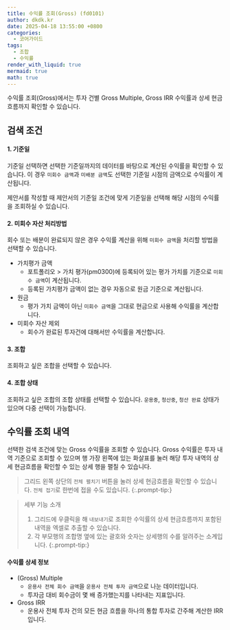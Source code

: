 ```yaml
---
title: 수익률 조회(Gross) (fd0101)
author: dkdk.kr
date: 2025-04-18 13:55:00 +0800
categories:
  - 코어가이드
tags:
  - 조합
  - 수익률
render_with_liquid: true
mermaid: true
math: true
---
```

수익률 조회(Gross)에서는 투자 건별 Gross Multiple, Gross IRR 수익률과 상세 현금흐름까지 확인할 수 있습니다. 

## 검색 조건 

#### 1. 기준일
기준일 선택하면 선택한 기준일까지의 데이터를 바탕으로 계산된 수익률을 확인할 수 있습니다. 이 경우 `미회수 금액`과 `미배분 금액`도 선택한 기준일 시점의 금액으로 수익률이 계산됩니다. 

제안서를 작성할 때 제안서의 기준일 조건에 맞게 기준일을 선택해 해당 시점의 수익률을 조회하실 수 있습니다. 
#### 2. 미회수 자산 처리방법
회수 또는 배분이 완료되지 않은 경우 수익률 계산을 위해 `미회수 금액`을 처리할 방법을 선택할 수 있습니다. 

- 가치평가 금액
	- 포트폴리오 > 가치 평가(pm0300)에 등록되어 있는 평가 가치를 기준으로 `미회수 금액`이 계산됩니다. 
	- 등록된 가치평가 금액이 없는 경우 자동으로 원금 기준으로 계산됩니다. 
- 원금
	- 평가 가치 금액이 아닌 `미회수 금액`을 그대로 현금으로 사용해 수익률을 계산합니다. 
- 미회수 자산 제외
	- 회수가 완료된 투자건에 대해서만 수익률을 계산합니다.
#### 3. 조합
조회하고 싶은 조합을 선택할 수 있습니다.
#### 4. 조합 상태
조회하고 싶은 조합의 조합 상태를 선택할 수 있습니다. `운용중`, `청산중`, `청산 완료` 상태가 있으며 다중 선택이 가능합니다. 

## 수익률 조회 내역
선택한 검색 조건에 맞는 Gross 수익률을 조회할 수 있습니다. Gross 수익률은 투자 내역 기준으로 조회할 수 있으며 행 가장 왼쪽에 있는 화살표를 눌러 해당 투자 내역의 상세 현금흐름을 확인할 수 있는 상세 행을 펼칠 수 있습니다. 

> 그리드 왼쪽 상단의 `전체 펼치기` 버튼을 눌러 상세 현금흐름을 확인할 수 있습니다. `전체 접기`로 한번에 접을 수도 있습니다.
{:.prompt-tip:}

> 세부 기능 소개
> 1. 그리드에 우클릭을 해 `내보내기`로 조회한 수익률의 상세 현금흐름까지 포함된 내역을 엑셀로 추출할 수 있습니다.
> 2. 각 부모행의 조합명 옆에 있는 괄호와 숫자는 상세행의 수를 알려주는 소계입니다.
{:.prompt-tip:}

#### 수익률 상세 정보
- (Gross) Multiple
	- `운용사 전체 회수 금액`을 `운용사 전체 투자 금액`으로 나눈 데이터입니다.
	- 투자금 대비 회수금이 몇 배 증가했는지를 나타내는 지표입니다.
- Gross IRR
	- 운용사 전체 투자 건의 모든 현금 흐름을 하나의 통합 투자로 간주해 계산한 IRR입니다.




